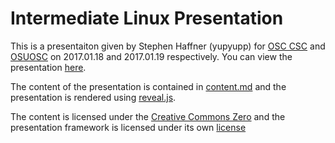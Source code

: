 Intermediate Linux Presentation
===============================

This is a presentaiton given by Stephen Haffner (yupyupp) for
[OSC CSC](http://security.org.ohio-state.edu) and
[OSUOSC](opensource.osu.edu) on 2017.01.18 and 
2017.01.19 respectively. You can view the presentation 
[here](http://yupyupp.github.io/pres/linux/).

The content of the presentation is contained in
[content.md](content.md) and the presentation is rendered using
[reveal.js](https://github.com/hakimel/reveal.js).

The content is licensed under the [Creative Commons Zero](LICENSE)
and the presentation framework is licensed under its own [license](REVEAL-LICENSE)
